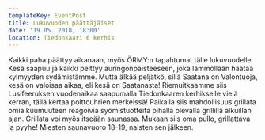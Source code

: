 ```yaml
---
templateKey: EventPost
title: Lukuvuoden päättäjäiset
date: '19.05. 2018, 18:00'
location: Tiedonkaari 6 kerhis
---
```

Kaikki paha päättyy aikanaan, myös ÖRMY:n tapahtumat tälle lukuvuodelle. Kesä saapuu ja kaikki peittyy auringonpaisteeseen, joka lämmöllään häätää kylmyyden sydämistämme. Mutta älkää peljätkö, sillä Saatana on Valontuoja, kesä on valoisaa aikaa, eli kesä on Saatanasta! Riemuitkaamme siis Lusifeeruksen vuodenaikaa saapumalla Tiedonkaaren kerhikselle vielä kerran, tällä kertaa polttouhrien merkeissä! Paikalla siis mahdollisuus grillata omia kuumuuteen reagoivia syömistuotteita pihalla olevalla grillillä alkuillan ajan. Grillata voi myös itseään saunassa. Mukaan siis oma pullo, grillattava ja pyyhe! Miesten saunavuoro 18-19, naisten sen jälkeen.
